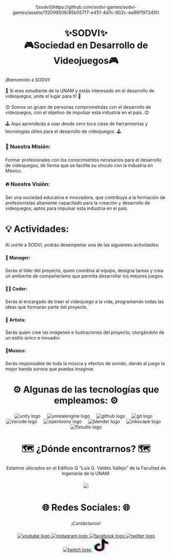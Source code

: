 <div align="center">
  ![sodvi](https://github.com/sodvi-games/sodvi-games/assets/112099506/85b057f7-e451-4d7c-802c-ea96f197245f)
</div>

###

<h1 align="center">✨SODVI✨<br>🎮Sociedad en Desarrollo de Videojuegos🎮</h1>

###

<p align="left">¡Bienvenido a SODVI!<br><br>🤜 Si eres estudiante de la UNAM y estás interesado en el desarrollo de videojuegos, ¡este el lugar para ti! 🤛<br> <br>😊 Somos un grupo de personas comprometidas con el desarrollo de videojuegos, con el objetivo de impulsar esta industria en el país. 😊<br><br>🕹️ Aquí aprenderás a usar desde cero toca clase de herramientas y tecnologías útiles para el desarrollo de videojuegos. 🕹️</p>

###

<h3 align="left">🚩 Nuestra Misión:</h3>

###

<p align="left">Formar profesionales con los conocimientos necesarios para el desarrollo de videojuegos, de forma que se facilite su vínculo con la industria en México.</p>

###

<h3 align="left">🔥 Nuestra Visión:</h3>

###

<p align="left">Ser una sociedad educativa e innovadora, que contribuya a la formación de profesionistas altamente capacitado para la creación y desarrollo de videojuegos, aptos para impulsar esta industria en el país.</p>

###

<h1 align="left">💡 Actividades:</h1>

###

<p align="left">Al unirte a SODVI, podrás desempeñar una de las siguientes actividades:</p>

###

<h4 align="left">👑 Manager:</h4>

###

<p align="left">Serás el líder del proyecto, quien coordina al equipo, designa tareas y crea un ambiente de compañerismo que permita desarrollar los mejores juegos.</p>

###

<h4 align="left">👨‍💻 Coder:</h4>

###

<p align="left">Serás el encargado de traer el videojuego a la vida, programando todas las ideas que formarán parte del proyecto.</p>

###

<h4 align="left">🎨 Artista:</h4>

###

<p align="left">Serás quien cree las imágenes e ilustraciones del proyecto, otorgándolo de un estilo único e inovador.</p>

###

<h4 align="left">🎼Músico:</h4>

###

<p align="left">Serás responsable de toda la música y efectos de sonido, dando al juego la mejor banda sonora que puedas imaginar.</p>

###

<h1 align="center">⚙️ Algunas de las tecnologías que empleamos: ⚙️</h1>

###

<div align="center">
  <img src="https://cdn.jsdelivr.net/gh/devicons/devicon/icons/unity/unity-original.svg" height="40" alt="unity logo"  />
  <img width="12" />
  <img src="https://cdn.jsdelivr.net/gh/devicons/devicon/icons/unrealengine/unrealengine-original.svg" height="40" alt="unrealengine logo"  />
  <img width="12" />
  <img src="https://cdn.jsdelivr.net/gh/devicons/devicon/icons/github/github-original.svg" height="40" alt="github logo"  />
  <img width="12" />
  <img src="https://cdn.jsdelivr.net/gh/devicons/devicon/icons/git/git-original.svg" height="40" alt="git logo"  />
  <img width="12" />
  <img src="https://cdn.jsdelivr.net/gh/devicons/devicon/icons/vscode/vscode-original.svg" height="40" alt="vscode logo"  />
  <img width="12">
  <img src="https://freesvg.org/img/Opentoonz-1.png" height="40" alt="opentoonz logo"  />
  <img width="12" />
  <img src="https://cdn.jsdelivr.net/gh/devicons/devicon/icons/blender/blender-original.svg" height="40" alt="blender logo"  />
  <img width="12" />
  <img src="https://cdn.jsdelivr.net/gh/devicons/devicon/icons/inkscape/inkscape-original.svg" height="40" alt="inkscape logo"  />
  <img width="12" />
  <img src="https://www.pugetsystems.com/wp-content/uploads/2023/02/FL-Studio-Logo-Icon.png" height="40" alt="flstudio logo"  />
</div>

###

<h1 align="center">🗺️ ¿Dónde encontrarnos? 🗺️</h1>

###

<p align="center">Estamos ubicados en el Edificio Q “Luis G. Valdés Vallejo” de la Facultad de Ingeniería de la UNAM.</p>

###

<div align="center">
  <img height="500" src="https://sodvi.com/img/Conjunto_sur_fi_unam.webp"  />
</div>

###

<h1 align="center">🌐 Redes Sociales: 🌐</h1>

###

<p align="center">¡Contáctanos!</p>

###

<div align="center">
  <a href="https://www.youtube.com/@SODVI" target="_blank">
    <img src="https://raw.githubusercontent.com/maurodesouza/profile-readme-generator/master/src/assets/icons/social/youtube/default.svg" width="52" height="40" alt="youtube logo"  />
  </a>
  <a href="https://www.instagram.com/sodvi.fi/" target="_blank">
    <img src="https://raw.githubusercontent.com/maurodesouza/profile-readme-generator/master/src/assets/icons/social/instagram/default.svg" width="52" height="40" alt="instagram logo"  />
  </a>
  <a href="https://www.facebook.com/sodvi/" target="_blank">
    <img src="https://raw.githubusercontent.com/maurodesouza/profile-readme-generator/master/src/assets/icons/social/facebook/default.svg" width="52" height="40" alt="facebook logo"  />
  </a>
  <a href="https://twitter.com/sodvi" target="_blank">
    <img src="https://raw.githubusercontent.com/maurodesouza/profile-readme-generator/master/src/assets/icons/social/twitter/default.svg" width="52" height="40" alt="twitter logo"  />
  </a>
  <a href="https://www.twitch.tv/sodvi_fi" target="_blank">
    <img src="https://raw.githubusercontent.com/maurodesouza/profile-readme-generator/master/src/assets/icons/social/twitch/default.svg" width="52" height="40" alt="twitch logo"  />
  </a>
  <a href="https://www.tiktok.com/@sodvi_fi" target="_blank">
    <img src="https://raw.githubusercontent.com/github/explore/14a518abd710177a13d8c22077cfcd98506dd756/topics/tiktok/tiktok.png" width="52" height="40" alt="tiktok logo"  />
  </a>
</div>

###
